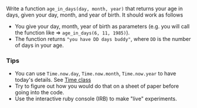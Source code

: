 Write a function `age_in_days(day, month, year)` that returns your age in days, given your day, month, and year of birth. It should work as follows 

* You give your day, month, year of birth as parameters (e.g. you will call the function like => `age_in_days(6, 11, 1985)`).
* The function returns `"you have DD days buddy"`, where `DD` is the number of days in your age.

### Tips
* You can use `Time.now.day`, `Time.now.month`, `Time.now.year` to have today's details. See [Time class](http://www.ruby-doc.org/core-2.0.0/Time.html)
* Try to figure out how you would do that on a sheet of paper before going into the code.
* Use the interactive ruby console (IRB) to make "live" experiments.